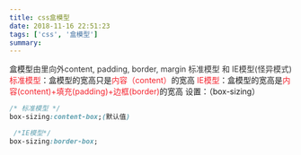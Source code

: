 ```yaml
---
title: css盒模型
date: 2018-11-16 22:51:23
tags: ['css', '盒模型']
summary: 
---
```

盒模型<span data-type="color" style="color:rgb(51, 51, 51)"><span data-type="background" style="background-color:rgb(255, 255, 255)">由里向外content, padding, border, margin</span></span>
<span data-type="color" style="color:rgb(51, 51, 51)"><span data-type="background" style="background-color:rgb(255, 255, 255)">标准模型 和 IE模型(怪异模式)</span></span>
<span data-type="color" style="color:#F5222D">标准模型</span>：盒模型的宽高只是<span data-type="color" style="color:#F5222D">内容（content）</span>的宽高
<span data-type="color" style="color:#F5222D">IE模型</span>：盒模型的宽高是<span data-type="color" style="color:#F5222D">内容(content)+填充(padding)+边框(border)</span>的宽高
设置：（box-sizing）
```css
/* 标准模型 */
box-sizing:content-box;(默认值)

 /*IE模型*/
box-sizing:border-box;
```